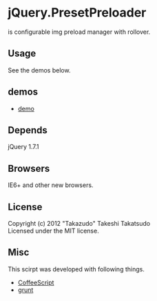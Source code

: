 # jQuery.PresetPreloader

is configurable img preload manager with rollover.

## Usage

See the demos below.

## demos

* [demo](http://takazudo.github.com/jQuery.PresetPreloader/demo/)

## Depends

jQuery 1.7.1  

## Browsers

IE6+ and other new browsers.  

## License

Copyright (c) 2012 "Takazudo" Takeshi Takatsudo  
Licensed under the MIT license.

## Misc

This scirpt was developed with following things.  

 * [CoffeeScript][coffeescript]
 * [grunt][grunt]

[coffeescript]: http://coffeescript.org/ "CoffeeScript"
[grunt]: https://github.com/cowboy/grunt "grunt"
